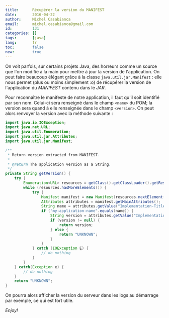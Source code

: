```yaml
---
title:      Récupérer la version du MANIFEST
date:       2016-04-22
author:     Michel Casabianca
email:      michel.casabianca@gmail.com
id:         131
categories: []
tags:       [java]
lang:       fr
toc:        false
new:        true
---
```


On voit parfois, sur certains projets Java, des horreurs comme un source que l'on modifie à la main pour mettre à jour la version de l'application. On peut faire beaucoup élégant grâce à la classe `java.util.jar.Manifest` : elle nous permet (plus ou moins simplement :o) de récupérer la version de l'application du *MANIFEST* contenu dans le *JAR*.

<!--more-->

Pour reconnaître le manifeste de notre application, il faut qu'il soit identifié par son nom. Celui-ci sera renseigné dans le champ `<name>` du POM; la version sera quand à elle renseignée dans le champ `<version>`. On peut alors renvoyer la version avec la méthode suivante :

```java
import java.io.IOException;
import java.net.URL;
import java.util.Enumeration;
import java.util.jar.Attributes;
import java.util.jar.Manifest;

/**
 * Return version extracted from MANIFEST.
 *
 * @return The application version as a String.
 */
private String getVersion() {
    try {
        Enumeration<URL> resources = getClass().getClassLoader().getResources("META-INF/MANIFEST.MF");
        while (resources.hasMoreElements()) {
            try {
                Manifest manifest = new Manifest(resources.nextElement().openStream());
                Attributes attributes = manifest.getMainAttributes();
                String name = attributes.getValue("Implementation-Title");
                if ("my-application-name".equals(name)) {
                    String version = attributes.getValue("Implementation-Version");
                    if (version != null) {
                        return version;
                    } else {
                        return "UNKNOWN";
                    }
                }
            } catch (IOException E) {
                // do nothing
            }
        }
    } catch(Exception e) {
        // do nothing
    }
    return "UNKNOWN";
}
```

On pourra alors afficher la version du serveur dans les logs au démarrage par exemple, ce qui est fort utile.

*Enjoy!*

